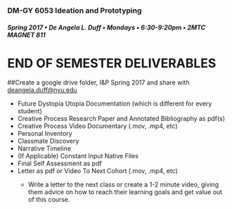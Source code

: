 ### DM-GY 6053 Ideation and Prototyping
##### Spring 2017 • De Angela L. Duff • Mondays • 6:30-9:20pm • 2MTC MAGNET 811

# END OF SEMESTER DELIVERABLES

 
##Create a google drive folder, I&P Spring 2017 and share with deangela.duff@nyu.edu

<ul>
<li>Future Dystopia Utopia Documentation (which is different for every student)</li>
<li>Creative Process Research Paper and Annotated Bibliography as pdf(s)</li>
<li>Creative Process Video Documentary (.mov, .mp4, etc)</li>
<li>Personal Inventory</li>
<li>Classmate Discovery</li>
<li>Narrative Timeline</li>
<li>(If Applicable) Constant Input Native Files</li>
<li>Final Self Assessment as pdf</li>
<li>Letter as pdf or Video To Next Cohort (.mov, .mp4, etc)</li>
<ul>
<Li>Write a letter to the next class or create a 1-2 minute video, giving them advice on how to reach their learning goals and get value out of this course.</li>
</ul>
</ul>




